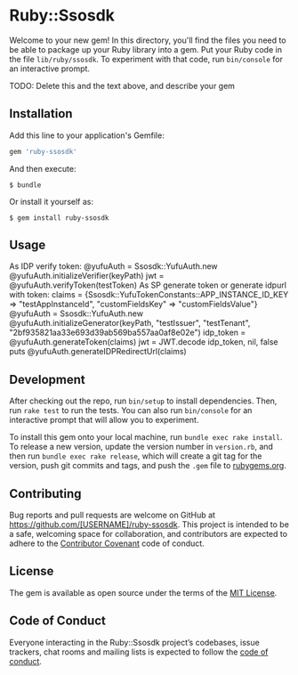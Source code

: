 # Ruby::Ssosdk

Welcome to your new gem! In this directory, you'll find the files you need to be able to package up your Ruby library into a gem. Put your Ruby code in the file `lib/ruby/ssosdk`. To experiment with that code, run `bin/console` for an interactive prompt.

TODO: Delete this and the text above, and describe your gem

## Installation

Add this line to your application's Gemfile:

```ruby
gem 'ruby-ssosdk'
```

And then execute:

    $ bundle

Or install it yourself as:

    $ gem install ruby-ssosdk

## Usage
As IDP verify token:
    @yufuAuth = Ssosdk::YufuAuth.new
    @yufuAuth.initializeVerifier(keyPath)
    jwt = @yufuAuth.verifyToken(testToken)
As SP  generate token or generate idpurl with token:
    claims = {Ssosdk::YufuTokenConstants::APP_INSTANCE_ID_KEY => "testAppInstanceId", "customFieldsKey" =>              "customFieldsValue"}
    @yufuAuth = Ssosdk::YufuAuth.new
    @yufuAuth.initializeGenerator(keyPath, "testIssuer", "testTenant", "2bf935821aa33e693d39ab569ba557aa0af8e02e")
    idp_token = @yufuAuth.generateToken(claims)
    jwt = JWT.decode idp_token, nil, false
    puts @yufuAuth.generateIDPRedirectUrl(claims)
## Development

After checking out the repo, run `bin/setup` to install dependencies. Then, run `rake test` to run the tests. You can also run `bin/console` for an interactive prompt that will allow you to experiment.

To install this gem onto your local machine, run `bundle exec rake install`. To release a new version, update the version number in `version.rb`, and then run `bundle exec rake release`, which will create a git tag for the version, push git commits and tags, and push the `.gem` file to [rubygems.org](https://rubygems.org).

## Contributing

Bug reports and pull requests are welcome on GitHub at https://github.com/[USERNAME]/ruby-ssosdk. This project is intended to be a safe, welcoming space for collaboration, and contributors are expected to adhere to the [Contributor Covenant](http://contributor-covenant.org) code of conduct.

## License

The gem is available as open source under the terms of the [MIT License](https://opensource.org/licenses/MIT).

## Code of Conduct

Everyone interacting in the Ruby::Ssosdk project’s codebases, issue trackers, chat rooms and mailing lists is expected to follow the [code of conduct](https://github.com/[USERNAME]/ruby-ssosdk/blob/master/CODE_OF_CONDUCT.md).
